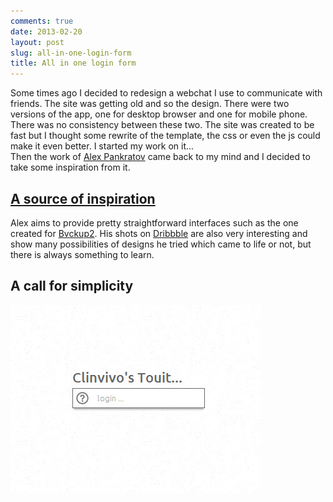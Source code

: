 ```yaml
---
comments: true
date: 2013-02-20
layout: post
slug: all-in-one-login-form
title: All in one login form
---
```



Some times ago I decided to redesign a webchat I use to communicate with friends. The site was getting old and so the design. There were two versions of the app, one for desktop browser and one for mobile phone. There was no consistency between these two. The site was created to be fast but I thought some rewrite of the template, the css or even the js could make it even better. I started my work on it...  
Then the work of [Alex Pankratov](http://swappedcc.com/) came back to my mind and I decided to take some inspiration from it.

<a name="inspiration" href="#inspiration"><h2>A source of inspiration</h2></a>

Alex aims to provide pretty straightforward interfaces such as the one created for [Bvckup2](http://bvckup2.com/). His shots on [Dribbble](http://dribbble.com/apankrat) are also very interesting and show many possibilities of designs he tried which came to life or not, but there is always something to learn.

## A call for simplicity



<div class="gif-player">
	<img class="gif-still" src="/img/posts/2013-02-20-login-form_initial-state.jpg">
	<img class="gif-movie"	gif="/img/posts/2013-02-20-login-form_animated.gif">
	<div class="gif-ctrl"></div>
</div>